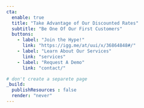 ```yaml
---
cta:
  enable: true
  title: "Take Advantage of Our Discounted Rates"
  subtitle: "Be One Of Our First Customers"
  buttons:
    - label: "Join the Hype!"
      link: "https://igg.me/at/uui/x/36864848#/"
    - label: "Learn About Our Services"
      link: "services"
    - label: "Request A Demo"
      link: "contact/"

# don't create a separete page
_build:
  publishResources : false
  render: "never"
---
```

